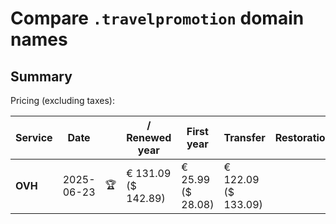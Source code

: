 # Compare `.travelpromotion` domain names

## Summary

Pricing (excluding taxes):

| Service | Date |  | / Renewed year | First year | Transfer | Restoration |
|--|--|--|--|--|--|--|
| **OVH** | 2025-06-23 | 🏆 | € 131.09<br>($ 142.89) | € 25.99<br>($ 28.08) | € 122.09<br>($ 133.09) |  |

